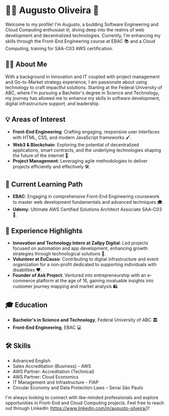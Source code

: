 # 👨‍💻 Augusto Oliveira 🚀

Welcome to my profile! I'm Augusto, a budding Software Engineering and Cloud Computing enthusiast 🌐, diving deep into the realms of web development and decentralized technologies. Currently, I'm enhancing my skills through the Front-End Engineering course at EBAC 📚 and a Cloud Computing, training for SAA-C03 AWS certification.

## 🙋‍♂️ About Me

With a background in Innovation and IT coupled with project management and Go-to-Market strategy experience, I am passionate about using technology to craft impactful solutions. Starting at the Federal University of ABC, where I'm pursuing a Bachelor's degree in Science and Technology, my journey has allowed me to enhance my skills in software development, digital infrastructure support, and leadership.

## 💡 Areas of Interest

- **Front-End Engineering**: Crafting engaging, responsive user interfaces with HTML, CSS, and modern JavaScript frameworks 🖌️.
- **Web3 & Blockchain**: Exploring the potential of decentralized applications, smart contracts, and the underlying technologies shaping the future of the internet 🔗.
- **Project Management**: Leveraging agile methodologies to deliver projects efficiently and effectively 🛠️.

## 📖 Current Learning Path

- **EBAC**: Engaging in comprehensive Front-End Engineering coursework to master web development fundamentals and advanced techniques 🎓.
- **Udemy**: Ultimate AWS Certified Solutions Architect Associate SAA-C03 🧠.

## 🌟 Experience Highlights

- **Innovation and Technology Intern at Zallpy Digital**: Led projects focused on automation and app development, enhancing growth strategies through technological solutions 🚀.
- **Volunteer at EuCauso**: Contributing to digital infrastructure and event organization for a non-profit dedicated to supporting individuals with disabilities ❤️.
- **Founder of Ask Project**: Ventured into entrepreneurship with an e-commerce platform at the age of 16, gaining invaluable insights into customer journey mapping and market analysis 🛍️.

## 🎓 Education

- **Bachelor's in Science and Technology**, Federal University of ABC 🏛️
- **Front-End Engineering**, EBAC 💻

## 🛠 Skills

- Advanced English
- Sales Accreditation (Business) - AWS 
- AWS Partner: Accreditation (Technical)
- AWS Partner: Cloud Economics
- IT Management and Infrastructure - FIAP 
- Circular Economy and Data Protection Laws – Senai São Paulo 

I'm always looking to connect with like-minded professionals and explore opportunities in Front-End and Cloud Computing projects. Feel free to reach out through LinkedIn (https://www.linkedin.com/in/augusto-silveira/)!
